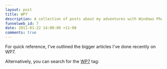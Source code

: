 ```yaml
--- 
layout: post
title: WP7
description: A collection of posts about my adventures with Windows Phone 7.
funnelweb_id: 7
date: 2011-01-22 14:00:00 +11:00
comments: true
---
```

For quick reference, I've outlined the bigger articles I've done recently on WP7.

Alternatively, you can search for the [WP7][1] tag:


  [1]: http://brendanforster.com/tagged/wp7
